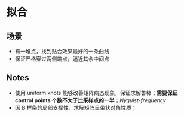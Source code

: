 # 拟合
## 场景
- 有一堆点，找到贴合效果最好的一条曲线
- 保证严格穿过两侧端点，逼近其余中间点

## Notes
- 使用 uniform knots 能够改善矩阵病态现象，保证求解鲁棒；**需要保证 control points 个数不大于比采样点的一半**；*Nyquist-frequency*
- 因 B 样条的局部支撑性，求解矩阵呈带状对角性质；














